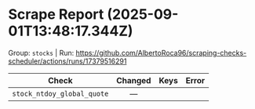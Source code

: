 # Scrape Report (2025-09-01T13:48:17.344Z)

Group: `stocks`  |  Run: https://github.com/AlbertoRoca96/scraping-checks-scheduler/actions/runs/17379516291

| Check | Changed | Keys | Error |
|---|:---:|:--|:--|
| `stock_ntdoy_global_quote` | — |  |  |
